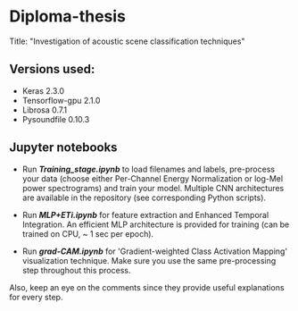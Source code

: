# Diploma-thesis
Title: "Investigation of acoustic scene classification techniques"

## Versions used: 
- Keras 2.3.0 
- Tensorflow-gpu 2.1.0
- Librosa 0.7.1
- Pysoundfile 0.10.3



## Jupyter notebooks
- Run **_Training_stage.ipynb_** to load filenames and labels, pre-process your data (choose either Per-Channel Energy Normalization or log-Mel power spectrograms) and train your model. Multiple CNN architectures are available in the repository (see corresponding Python scripts). 

- Run **_MLP+ETi.ipynb_** for feature extraction and Enhanced Temporal Integration. An efficient MLP architecture is provided for training (can be trained on CPU, ~ 1 sec per epoch).

- Run **_grad-CAM.ipynb_** for 'Gradient-weighted Class Activation Mapping' visualization technique. Make sure you use the same pre-processing step throughout this process.


Also, keep an eye on the comments since they provide useful explanations for every step.
